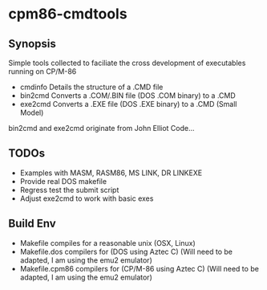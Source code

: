 # cpm86-cmdtools

## Synopsis

Simple tools collected to faciliate the cross development of executables running on CP/M-86

- cmdinfo Details the structure of a .CMD file
- bin2cmd Converts a .COM/.BIN file (DOS .COM binary) to a .CMD
- exe2cmd Converts a .EXE file (DOS .EXE binary) to a .CMD (Small Model)

bin2cmd and exe2cmd originate from John Elliot Code...

## TODOs

- Examples with MASM, RASM86, MS LINK, DR LINKEXE
- Provide real DOS makefile
- Regress test the submit script
- Adjust exe2cmd to work with basic exes

## Build Env

- Makefile compiles for a reasonable unix (OSX, Linux)
- Makefile.dos compilers for (DOS using Aztec C) (Will need to be adapted, I am using the emu2 emulator)
- Makefile.cpm86 compilers for (CP/M-86 using Aztec C)  (Will need to be adapted, I am using the emu2 emulator)

